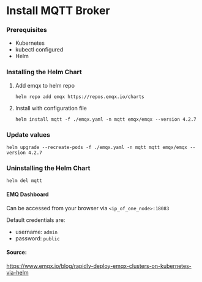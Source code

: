 # Install MQTT Broker

### Prerequisites
- Kubernetes
- kubectl configured
- Helm

### Installing the Helm Chart
1. Add emqx to helm repo
    ```
    helm repo add emqx https://repos.emqx.io/charts
    ```
2. Install with configuration file
    ```
    helm install mqtt -f ./emqx.yaml -n mqtt emqx/emqx --version 4.2.7
    ```

### Update values
```
helm upgrade --recreate-pods -f ./emqx.yaml -n mqtt mqtt emqx/emqx --version 4.2.7
```

### Uninstalling the Helm Chart
```
helm del mqtt
```

#### EMQ Dashboard
Can be accessed from your browser via `<ip_of_one_node>:18083`

Default credentials are:
- username: `admin`
- password: `public`


#### Source:
https://www.emqx.io/blog/rapidly-deploy-emqx-clusters-on-kubernetes-via-helm
